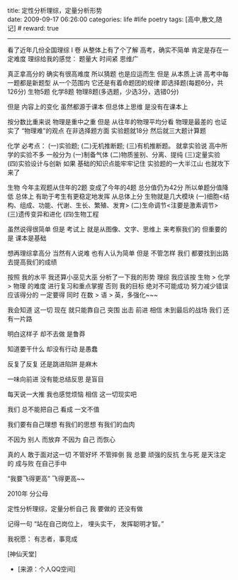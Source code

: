 title: 定性分析理综，定量分析形势  
date: 2009-09-17 06:26:00
categories: life #life poetry
tags: [高中,散文,随记]  # <!--more-->
reward: true

---

看了近年几份全国理综 I 卷
从整体上有了个了解
高考，确实不简单
肯定是存在一定难度
理综给我的感觉：
题量大
时间紧
思维广

<!--more-->

真正拿高分的
确实有很高难度
所以猜题
也是应运而生
但是
从本质上讲
高考中每一题都是新题型
从一个范围内
它还是有着命题团的规律
即选择题(每题6分，共126分)
生物5题
化学8题
物理8题(多选题，少选3分，选错0分)

但是
内容上的变化
虽然都源于课本
但总体上思维
是没有在课本上

按分数比重来说
物理是重中之重
但是
从往年的物理平均分看
物理是最差的
也证实了
“物理难”的观点
在非选择题方面
实验题就18分
然后就三大题计算题


化学
必考点：
(一)实验题;
(二)无机推断题;
(三)有机推断题。
就拿实验说
高中所学的实验不多
一般分为
(一)制备气体
(二)物质鉴别、分离、提纯
(三)定量实验
(四)实验设计与创新
如果
基础的知识点能牢牢记住
实验题的一大半江山
也就攻下来了



生物
今年主观题从住年的2题
变成了今年的4题
总分值仍为42分
所以单题分值降低
总体上
有助于考生有更稳定地发挥
从总体上分
生物就是几大模块
(一)细胞<结构、组成、功能、代谢、生长、繁殖、发育>
(二)生命调节<注要是激素调节>
(三)遗传变异和进化
(四)生物工程

虽然说得很简单
但是
考试上
就是从图像、文字、思维上
来考察我们的
但重要的是
课本是基础




想再理综拿高分
当然有人说难
也有人认为简单
但是
不管怎样
我们
都要找到出路
去提高我们的成绩



按照
我的水平
我还算小巫见大巫
分析了一下我的形势
理综
我应该按
生物 > 化学 > 物理
的难度
进行复习和重点掌握
否则
我的目标
绝对不可能成功
努力减少错误
应该得分的
一定要得
同时
在数 > 语 >  英，多强化~~~


我会知道
这一切
现在
就只能靠自己
突围
出击
前进
相信
未到最后的战场
我们
还有一片路


明白这样子
却不去做
是鲁莽

知道要干什么
却没有行动
是愚蠢

反复了反复
还是跳进陷阱
是麻木

一味向前进
没有能总结反思
是盲目



每天说一大推
我也感觉烦恼
相信
这一切现实吧

我们
总不能把自己
看成
一文不值

我们要有自己理想
有我们的思想
有我们的血肉



不因为
别人
而放弃
不因为
自己
而恢心


真的人
敢于面对这一切
不管好坏
不管摔倒
我
总要
顽强的反抗
生与死
是天注定的
成与败
在自己手中



“我要飞得更高”
飞得更高~~

2010年
分公母

定性分析理综，定量分析自己
我
要做的
还没有做

记得一句
“站在自己岗位上，
埋头实干，
发挥聪明才智。”


我祝愿：
有志者，事竞成



[神仙天堂]



- [来源：个人QQ空间]
